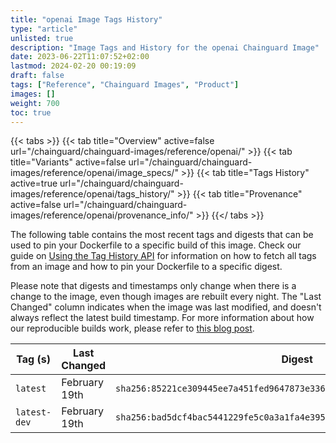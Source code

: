 ```yaml
---
title: "openai Image Tags History"
type: "article"
unlisted: true
description: "Image Tags and History for the openai Chainguard Image"
date: 2023-06-22T11:07:52+02:00
lastmod: 2024-02-20 00:19:09
draft: false
tags: ["Reference", "Chainguard Images", "Product"]
images: []
weight: 700
toc: true
---
```


{{< tabs >}}
{{< tab title="Overview" active=false url="/chainguard/chainguard-images/reference/openai/" >}}
{{< tab title="Variants" active=false url="/chainguard/chainguard-images/reference/openai/image_specs/" >}}
{{< tab title="Tags History" active=true url="/chainguard/chainguard-images/reference/openai/tags_history/" >}}
{{< tab title="Provenance" active=false url="/chainguard/chainguard-images/reference/openai/provenance_info/" >}}
{{</ tabs >}}

The following table contains the most recent tags and digests that can be used to pin your Dockerfile to a specific build of this image. Check our guide on [Using the Tag History API](/chainguard/chainguard-images/using-the-tag-history-api/) for information on how to fetch all tags from an image and how to pin your Dockerfile to a specific digest.

Please note that digests and timestamps only change when there is a change to the image, even though images are rebuilt every night. The "Last Changed" column indicates when the image was last modified, and doesn't always reflect the latest build timestamp. For more information about how our reproducible builds work, please refer to [this blog post](https://www.chainguard.dev/unchained/reproducing-chainguards-reproducible-image-builds).

| Tag (s)       | Last Changed  | Digest                                                                    |
|---------------|---------------|---------------------------------------------------------------------------|
|  `latest`     | February 19th | `sha256:85221ce309445ee7a451fed9647873e3363cefdced0297768d4061aa434f97ab` |
|  `latest-dev` | February 19th | `sha256:bad5dcf4bac5441229fe5c0a3a1fa4e3955b6d62aa90798fb3ba39768ec96dd8` |

